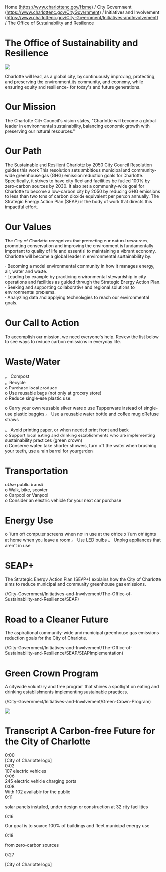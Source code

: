 Home (https://www.charlottenc.gov/Home) /  City Government (https://www.charlottenc.gov/CityGovernment) / Initiatives and Involvement (https://www.charlottenc.gov/City-Government/Initiatives-andInvolvement) /  The Office of Sustainability and Resilience  

# The Office of Sustainability and Resilience  

![](images/09b97d1ecb215c9fa2e48bae767ccf27a279e4764118f3b175ba7282ed19b1c6.jpg)  

Charlotte will lead, as a global city, by continuously improving, protecting, and preserving the environment,its community, and economy, while ensuring equity and resilience- for today's and future generations.  

# Our Mission  

The Charlotte City Council's vision states, "Charlotte will become a global leader in environmental sustainability, balancing economic growth with preserving our natural resources."  

# Our Path  

The Sustainable and Resilient Charlotte by 2050 City Council Resolution guides this work This resolution sets ambitious municipal and community-wide greenhouse gas (GHG) emission reduction goals for Charlotte. Specifically, it strives to have city fleet and facilities be fueled $100\%$ by zero-carbon sources by 2030. It also set a community-wide goal for Charlotte to become a low-carbon city by 2050 by reducing GHG emissions to less than two tons of carbon dioxide equivalent per person annually. The Strategic Energy Action Plan (SEAP) is the body of work that directs this impactful effort.  

# Our Values  

The City of Charlotte recognizes that protecting our natural resources, promoting conservation and improving the environment is fundamentally important to quality of life and essential to maintaining a vibrant economy. Charlotte will become a global leader in environmental sustainability by:  

· Becoming a model environmental community in how it manages energy, air, water and waste.   
· Leading by example by practicing environmental stewardship in city operations and facilities as guided through the Strategic Energy Action Plan.   
· Seeking and supporting collaborative and regional solutions to environmental problems.   
· Analyzing data and applying technologies to reach our environmental goals.  

# Our Call to Action  

To accomplish our mission, we need everyone's help. Review the list below to see ways to reduce carbon emissions in everyday life.  

# Waste/Water  

。 Compost   
。Recycle   
o Purchase local produce   
o Use reusable bags (not only at grocery store)   
o Reduce single-use plastic use:  

o Carry your own reusable silver ware o use Tupperware instead of single-use plastic baggies 。 Use a reusable water bottle and coffee mug oRefuse straws  

。 Avoid printing paper, or when needed print front and back   
o Support local eating and drinking establishments who are implementing sustainability practices (green crown)   
o Conserve water: take shorter showers, turn off the water when brushing your teeth, use a rain barrel for yourgarden  

# Transportation  

oUse public transit   
o Walk, bike, scooter   
o Carpool or Vanpool   
o Consider an electric vehicle for your next car purchase  

# Energy Use  

o Turn off computer screens when not in use at the office o Turn off lights at home when you leave a room 。 Use LED bulbs 。 Unplug appliances that aren't in use  

# SEAP+  

The Strategic Energy Action Plan (SEAP+) explains how the City of Charlotte aims to reduce municipal and community greenhouse gas emissions.  

(/City-Government/Initiatives-and-Involvement/The-Office-of-Sustainability-and-Resilience/SEAP)  

# Road to a Cleaner Future  

The aspirational community-wide and municipal greenhouse gas emissions reduction goals for the City of Charlotte.  

(/City-Government/Initiatives-and-Involvement/The-Office-of-Sustainability-and-Resilience/SEAP/SEAPImplementation)  

# Green Crown Program  

A citywide voluntary and free program that shines a spotlight on eating and drinking establishments implementing sustainable practices.  

(/City-Government/Initiatives-and-Involvement/Green-Crown-Program)  

![](images/bcc19bf9e96b00ddb3ae1f88e8cd4966b8cf30808e9f0c82b800ccacb21e6e19.jpg)  

# Transcript A Carbon-free Future for the City of Charlotte  

0:00   
[City of Charlotte logo]   
0:02   
107 electric vehicles   
0:06   
245 electric vehicle charging ports   
0:08   
With 102 available for the public   
0:11  

solar panels installed, under design or construction at 32 city facilities  

0:16  

Our goal is to source $100\%$ of buildings and fleet municipal energy use  

0:18  

from zero-carbon sources  

0:27  

[City of Charlotte logo]  